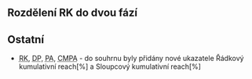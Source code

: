 ﻿---
categories: [fenix]
layout: fenix
---

## Rozdělení RK do dvou fází

## Ostatní
<ul>
<li><abbr title="Reachové křivky">RK</abbr>, <abbr title="Detailní plán">DP</abbr>, <abbr title="Postanalýza">PA</abbr>, <abbr title="Crossmediální postanalýza">CMPA</abbr> - do souhrnu byly přidány nové ukazatele Řádkový kumulativní reach[%] a Sloupcový kumulativní reach[%]</li>
</ul>

